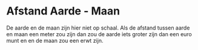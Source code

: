 # Afstand Aarde - Maan

De aarde en de maan zijn hier niet op schaal. Als de afstand tussen aarde en
maan een meter zou zijn dan zou de aarde iets groter zijn dan een euro munt en
en de maan zou een erwt zijn.
